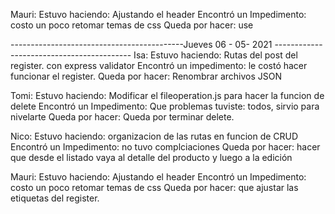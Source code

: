 Mauri:
	Estuvo haciendo: 		    Ajustando el header
	Encontró un Impedimento: 	costo un poco retomar temas de css
	Queda por hacer:		    use



-------------------------------------------Jueves 06 - 05- 2021  ------------------------------------------
Isa: 
	Estuvo haciendo: 		    Rutas del post del register. con express validator
	Encontró un impedimento: 	le costó hacer funcionar el register.
	Queda por hacer: 		    Renombrar archivos JSON
	
Tomi:
	Estuvo haciendo:  	 	    Modificar el fileoperation.js para hacer la funcion de delete
	Encontró un Impedimento: 	Que problemas tuviste: todos, sirvio para nivelarte
	Queda por hacer:	 	    Queda por terminar delete. 
	
Nico: 
	Estuvo haciendo:	 	    organizacion de las rutas en funcion de CRUD
	Encontró un Impedimento: 	no tuvo complciaciones
	Queda por hacer:	 	    hacer que desde el listado vaya al detalle del producto y luego a la edición

Mauri:
	Estuvo haciendo: 		    Ajustando el header
	Encontró un Impedimento: 	costo un poco retomar temas de css
	Queda por hacer:		    que ajustar las etiquetas del register.	
